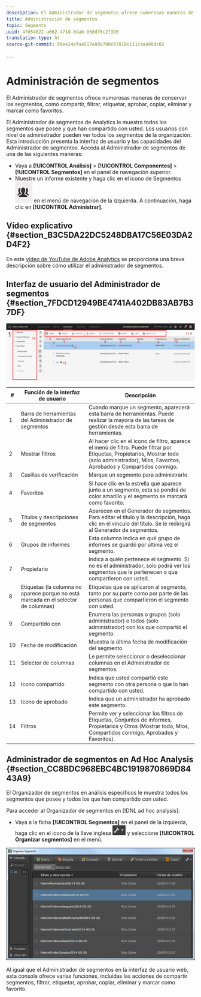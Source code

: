 ```yaml
---
description: El Administrador de segmentos ofrece numerosas maneras de conservar los segmentos, como compartir, filtrar, etiquetar, aprobar, copiar, eliminar y marcar como favoritos.
title: Administración de segmentos
topic: Segments
uuid: 47d54822-a662-471d-8dab-03ddf6c2f395
translation-type: ht
source-git-commit: 99ee24efaa517e8da700c67818c111c4aa90dc02

---
```



# Administración de segmentos

El Administrador de segmentos ofrece numerosas maneras de conservar los segmentos, como compartir, filtrar, etiquetar, aprobar, copiar, eliminar y marcar como favoritos.

El Administrador de segmentos de Analytics le muestra todos los segmentos que posee y que han compartido con usted. Los usuarios con nivel de administrador pueden ver todos los segmentos de la organización. Esta introducción presenta la interfaz de usuario y las capacidades del Administrador de segmentos. Acceda al Administrador de segmentos de una de las siguientes maneras:

* Vaya a **[!UICONTROL Análisis]** > **[!UICONTROL Componentes]** > **[!UICONTROL Segmentos]** en el panel de navegación superior.
* Muestre un informe existente y haga clic en el icono de Segmentos ![](assets/segment_icon.png) en el menú de navegación de la izquierda. A continuación, haga clic en **[!UICONTROL Administrar]**.

## Vídeo explicativo {#section_B3C5DA22DC5248DBA17C56E03DA2D4F2}

En este [vídeo de YouTube de Adobe Analytics](https://www.youtube.com/watch?v=CdfOq98PTrg&amp;index=6&amp;list=PL2tCx83mn7GtHqZicFTa--aE6d02BvvTd) se proporciona una breve descripción sobre cómo utilizar el administrador de segmentos.

## Interfaz de usuario del Administrador de segmentos {#section_7FDCD12949BE4741A402DB83AB7B37DF}

![](assets/segment_manager_ui.png)

| # | Función de la interfaz de usuario | Descripción |
|---|---|---|
| 1 | Barra de herramientas del Administrador de segmentos | Cuando marque un segmento, aparecerá esta barra de herramientas. Puede realizar la mayoría de las tareas de gestión desde esta barra de herramientas. |
| 2 | Mostrar filtros | Al hacer clic en el icono de filtro, aparece el menú de filtro. Puede filtrar por Etiquetas, Propietarios, Mostrar todo (solo administrador), Míos, Favoritos, Aprobados y Compartidos conmigo. |
| 3 | Casillas de verificación | Marque un segmento para administrarlo. |
| 4 | Favoritos | Si hace clic en la estrella que aparece junto a un segmento, esta se pondrá de color amarillo y el segmento se marcará como favorito. |
| 5 | Títulos y descripciones de segmentos | Aparecen en el Generador de segmentos. Para editar el título y la descripción, haga clic en el vínculo del título. Se le redirigirá al Generador de segmentos. |
| 6 | Grupos de informes | Esta columna indica en qué grupo de informes se guardó por última vez el segmento. |
| 7 | Propietario | Indica a quién pertenece el segmento. Si no es el administrador, solo podrá ver los segmentos que le pertenecen o que compartieron con usted. |
| 8 | Etiquetas (la columna no aparece porque no está marcada en el selector de columnas) | Etiquetas que se aplicaron al segmento, tanto por su parte como por parte de las personas que compartieron el segmento con usted. |
| 9 | Compartido con | Enumera las personas o grupos (solo administrador) o todos (solo administrador) con los que compartió el segmento. |
| 10 | Fecha de modificación | Muestra la última fecha de modificación del segmento. |
| 11 | Selector de columnas | Le permite seleccionar o deseleccionar columnas en el Administrador de segmentos. |
| 12 | Icono compartido | Indica que usted compartió este segmento con otra persona o que lo han compartido con usted. |
| 13 | Icono de aprobado | Indica que un administrador ha aprobado este segmento. |
| 14 | Filtros | Permite ver y seleccionar los filtros de Etiquetas, Conjuntos de informes, Propietarios y Otros (Mostrar todo, Míos, Compartidos conmigo, Aprobados y Favoritos). |

## Administrador de segmentos en Ad Hoc Analysis {#section_CC8BDC968EBC4BC1919870869D8443A9}

El Organizador de segmentos en análisis específicos le muestra todos los segmentos que posee y todos los que han compartido con usted.

Para acceder al Organizador de segmentos en [!DNL ad hoc analysis]:

* Vaya a la ficha **[!UICONTROL Segmentos]** en el panel de la izquierda, haga clic en el icono de la llave inglesa ![](assets/wrench_icon.png) y seleccione **[!UICONTROL Organizar segmentos]** en el menú.

![](assets/ad_hoc_organize_segments.png)

Al igual que el Administrador de segmentos en la interfaz de usuario web, esta consola ofrece varias funciones, incluidas las acciones de compartir segmentos, filtrar, etiquetar, aprobar, copiar, eliminar y marcar como favorito.
